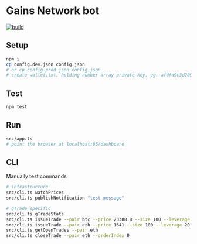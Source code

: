 # Gains Network bot

[![build](../../workflows/build/badge.svg)](../../actions/workflows/build.yml)

## Setup

```sh
npm i
cp config.dev.json config.json
# or cp config.prod.json config.json
# create wallet.txt, holding number array private key, eg. afdfd9c3d2095ef696594f6cedcae59e72dcd697e2a7521b1578140422a4f890
```

## Test

```sh
npm test
```

## Run

```sh
src/app.ts
# point the browser at localhost:85/dashboard
```

## CLI

Manually test commands

```sh
# infrastructure
src/cli.ts watchPrices
src/cli.ts publishNotification "test message"

# gTrade specific
src/cli.ts gTradeStats
src/cli.ts issueTrade --pair btc --price 23388.8 --size 100 --leverage 20 --stopLoss 0 --takeProfit 23398 --slippage 0.01
src/cli.ts issueTrade --pair eth --price 1641 --size 100 --leverage 20 --stopLoss 0 --takeProfit 1650 --slippage 0.01
src/cli.ts getOpenTrades --pair eth
src/cli.ts closeTrade --pair eth --orderIndex 0
```
